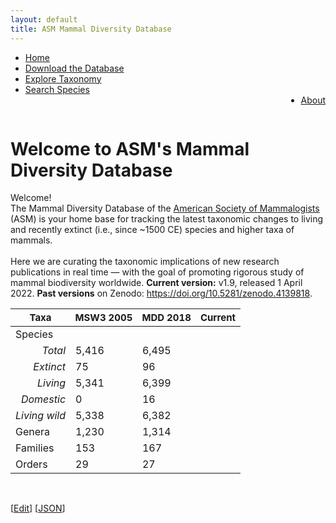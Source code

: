 ```yaml
---
layout: default
title: ASM Mammal Diversity Database
---
```

<script type="text/javascript" src="/js/papaparse.min.js"></script>
<script src="/js/filter.js"></script>
<script>document.addEventListener("DOMContentLoaded", populateStats)</script>

<ul class="header-ul">
<li><a href="/index.html">Home</a></li>
<li><a href="assets/data/MDD.zip">Download the Database</a></li>
<li><a href="taxa.html">Explore Taxonomy</a></li>
<li><a href="explore.html">Search Species</a></li>
<li style="float:right"><a href="about.html">About</a></li>
</ul>
<br>
<div>
<p>
<h1>Welcome to ASM's Mammal Diversity Database</h1>
</p>
</div>

<div>
<p class="box-paragraph">
Welcome!
    <br> The Mammal Diversity Database of the <a href='http://www.mammalsociety.org/'>American Society of Mammalogists</a> (ASM) is your home base for tracking the latest taxonomic changes to living and recently extinct (i.e., since ~1500 CE) species and higher taxa of mammals. 
    <br><br>Here we are curating the taxonomic implications of new research publications in real time — with the goal of promoting rigorous study of mammal biodiversity worldwide.
            <b>Current version:</b> v1.9, released 1 April 2022. <b>Past versions</b> on Zenodo: <a href='https://doi.org/10.5281/zenodo.4139818'>https://doi.org/10.5281/zenodo.4139818</a>.
</p>
</div>

<div class="wrap">
<div class="search">
<!--<input class="searchTerm" onkeydown="key_down(event)" id="mammal-search" type="text" name="search"><button class="searchButton" onClick='activateSearch()' type="submit">Search</button>-->
</div>
</div>

<div class="main-body">
<table class="stat-table">
    <thead class="stat-thead">
        <tr class="stat-tr">
        <th style="font-size: 15px">Taxa</th>
        <th style="font-size: 15px">MSW3 2005</th>
        <th style="font-size: 15px">MDD 2018</th>
        <th style="font-size: 15px">Current</th>  
        </tr>
    </thead>
    <tbody>
        <tr><td style="text-align: left">Species</td></tr>
        <tr>
            <td style="text-align: right; font-style: italic;">Total</td>
            <td>5,416</td>
            <td>6,495</td>
            <td id="species"></td>
        </tr>
        <tr>
            <td style="text-align: right; font-style: italic;">Extinct</td>
            <td>75</td>
            <td>96</td>
            <td id="extinct"></td>
        </tr>
        <tr>
            <td style="text-align: right; font-style: italic;">Living</td>
            <td>5,341</td>
            <td>6,399</td>
            <td id="living"></td>
        </tr>
        <tr>
            <td style="text-align: right; font-style: italic;">Domestic</td>
            <td>0</td>
            <td>16</td>
            <td id="domestic"></td>
        </tr>
        <tr>
            <td style="text-align: right; font-style: italic;">Living wild</td>
            <td>5,338</td>
            <td>6,382</td>
            <td id="livingWild"></td>
        </tr>
        <tr>
            <td style="text-align: left">Genera</td>
            <td>1,230</td>
            <td>1,314</td>
            <td id="genera"></td>
        </tr>
        <tr>
            <td style="text-align: left">Families</td>
            <td>153</td>
            <td>167</td>
            <td id="families"></td>
        </tr>        
        <tr>
            <td style="text-align: left">Orders</td>
            <td>29</td>
            <td>27</td>
            <td id="orders"></td>
        </tr>
    </tbody>
</table>
<br>
    <script type="text/javascript">pickImage()</script>
</div>

[<a href="https://github.com/mammaldiversity/mammaldiversity.github.io/edit/master/index.md" target="_blank">Edit</a>]
[<a href="mdd.json" target="_blank">JSON</a>]

<script>
    function key_down(e) {
        if (e.keyCode === 13) {
            activateSearch();
        }
    }